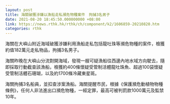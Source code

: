 ```yaml
---
layout: post
title: 海關破獲涉嫌以漁船走私瀕危物種案件　拘捕3名男子
date: 2021-08-20 18:45:50.000000000 +08:00
link: https://news.rthk.hk/rthk/ch/component/k2/1606859-20210820.htm
categories: rthk
---
```


海關在大嶼山附近海域破獲涉嫌利用漁船走私包括龍吐珠等瀕危物種的案件，檢獲約值182萬元走私物品，拘捕3名男子。

海關昨晚在大嶼山分流對開海域，發現一艘可疑漁船往西邊內地水域方向駛去，隨即採取行動截查該漁船，檢獲約400條懷疑受管制活體龍吐珠魚、超過100袋懷疑受管制活體石珊瑚，以及約1700條冷藏東星斑。

海關拘捕3名船員，並扣查涉案漁船。海關提醒市民，根據《保護瀕危動植物物種條例》，任何人非法進出口瀕危物種，一經定罪，最高可被判罰款1000萬元及監禁10年。

